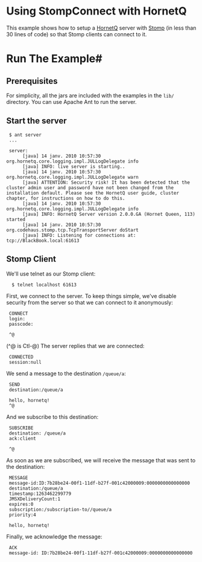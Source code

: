 # Using StompConnect with HornetQ #

This example shows how to setup a [HornetQ][hornetq] server with [Stomp][stomp] (in less than 30 lines of
code) so that Stomp clients can connect to it.

# Run The Example#

## Prerequisites ##

For simplicity, all the jars are included with the examples in the `lib/` directory.
You can use Apache Ant to run the server.

## Start the server ##

     $ ant server
     ...

     server:
          [java] 14 janv. 2010 10:57:30 org.hornetq.core.logging.impl.JULLogDelegate info
          [java] INFO: live server is starting..
          [java] 14 janv. 2010 10:57:30 org.hornetq.core.logging.impl.JULLogDelegate warn
          [java] ATTENTION: Security risk! It has been detected that the cluster admin user and password have not been changed from the installation default. Please see the HornetQ user guide, cluster chapter, for instructions on how to do this.
          [java] 14 janv. 2010 10:57:30 org.hornetq.core.logging.impl.JULLogDelegate info
          [java] INFO: HornetQ Server version 2.0.0.GA (Hornet Queen, 113) started
          [java] 14 janv. 2010 10:57:30 org.codehaus.stomp.tcp.TcpTransportServer doStart
          [java] INFO: Listening for connections at: tcp://BlackBook.local:61613


## Stomp Client ##

We'll use telnet as our Stomp client:

      $ telnet localhost 61613
      
First, we connect to the server.
To keep things simple, we've disable security from the server so that
we can connect to it anonymously:

     CONNECT
     login:
     passcode:
     
     ^@
     
(^@ is Ctl-@)
The server replies that we are connected:

     CONNECTED
     session:null
     
We send a message to the destination `/queue/a`:
     
     SEND 
     destination:/queue/a
     
     hello, hornetq!
     ^@
     
And we subscribe to this destination:
     
     SUBSCRIBE
     destination: /queue/a
     ack:client
     
     ^@
     
As soon as we are subscribed, we will receive the message that was sent to the destination:

     MESSAGE
     message-id:ID:7b28be24-00f1-11df-b27f-001c42000009:0000000000000000
     destination:/queue/a
     timestamp:1263462299779
     JMSXDeliveryCount:1
     expires:0
     subscription:/subscription-to//queue/a
     priority:4
     
     hello, hornetq!

Finally, we acknowledge the message:

     ACK    
     message-id: ID:7b28be24-00f1-11df-b27f-001c42000009:0000000000000000
     
[hornetq]:http://jboss.org/hornetq/
[stomp]:  http://stomp.codehaus.org/
     
     